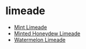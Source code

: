 # limeade

 * [Mint Limeade](index/m/mint-limeade-237003.json)
 * [Minted Honeydew Limeade](index/m/minted-honeydew-limeade-200860.json)
 * [Watermelon Limeade](index/w/watermelon-limeade.json)
